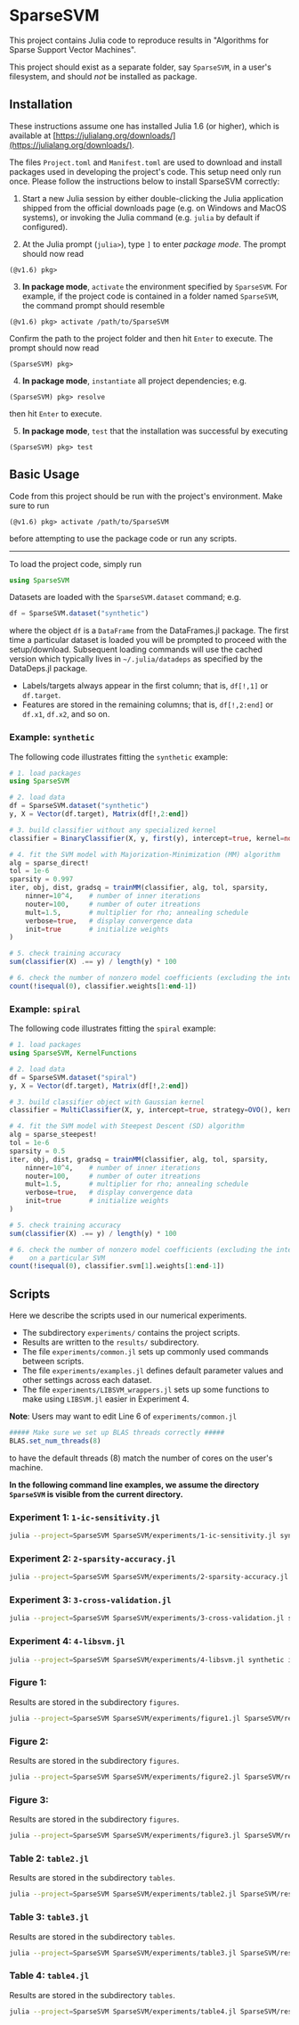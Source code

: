 # SparseSVM

This project contains Julia code to reproduce results in "Algorithms for Sparse Support Vector Machines".

This project should exist as a separate folder, say `SparseSVM`, in a user's filesystem, and should *not* be installed as package.

## Installation

These instructions assume one has installed Julia 1.6 (or higher), which is available at [https://julialang.org/downloads/](https://julialang.org/downloads/).

The files `Project.toml` and `Manifest.toml` are used to download and install packages used in developing the project's code.
This setup need only run once.
Please follow the instructions below to install SparseSVM correctly:

1. Start a new Julia session by either double-clicking the Julia application shipped from the official downloads page (e.g. on Windows and MacOS systems), or invoking the Julia command (e.g. `julia` by default if configured).

2. At the Julia prompt (`julia>`), type `]` to enter *package mode*. The prompt should now read
```julia-repl
(@v1.6) pkg>
```

3. **In package mode**, `activate` the environment specified by `SparseSVM`. For example, if the project code is contained in a folder named `SparseSVM`, the command prompt should resemble
```julia-repl
(@v1.6) pkg> activate /path/to/SparseSVM
```
Confirm the path to the project folder and then hit `Enter` to execute.
The prompt should now read
```julia-repl
(SparseSVM) pkg>
```

4. **In package mode**, `instantiate` all project dependencies; e.g.
```julia-repl
(SparseSVM) pkg> resolve
```
then hit `Enter` to execute.

5. **In package mode**, `test` that the installation was successful by executing
```julia-repl
(SparseSVM) pkg> test
```

## Basic Usage

Code from this project should be run with the project's environment.
Make sure to run
```julia-repl
(@v1.6) pkg> activate /path/to/SparseSVM
```
before attempting to use the package code or run any scripts.

---

To load the project code, simply run

```julia
using SparseSVM
```

Datasets are loaded with the `SparseSVM.dataset` command; e.g.

```julia
df = SparseSVM.dataset("synthetic")
```

where the object `df` is a `DataFrame` from the DataFrames.jl package.
The first time a particular dataset is loaded you will be prompted to proceed with the setup/download.
Subsequent loading commands will use the cached version which typically lives in `~/.julia/datadeps` as specified by the DataDeps.jl package.

* Labels/targets always appear in the first column; that is, `df[!,1]` or `df.target`.
* Features are stored in the remaining columns; that is, `df[!,2:end]` or `df.x1`, `df.x2`, and so on.

### Example: `synthetic`

The following code illustrates fitting the `synthetic` example:

```julia
# 1. load packages
using SparseSVM

# 2. load data
df = SparseSVM.dataset("synthetic")
y, X = Vector(df.target), Matrix(df[!,2:end])

# 3. build classifier without any specialized kernel
classifier = BinaryClassifier(X, y, first(y), intercept=true, kernel=nothing)

# 4. fit the SVM model with Majorization-Minimization (MM) algorithm
alg = sparse_direct!
tol = 1e-6
sparsity = 0.997
iter, obj, dist, gradsq = trainMM(classifier, alg, tol, sparsity,
    ninner=10^4,    # number of inner iterations
    nouter=100,     # number of outer itreations
    mult=1.5,       # multiplier for rho; annealing schedule
    verbose=true,   # display convergence data
    init=true       # initialize weights
)

# 5. check training accuracy
sum(classifier(X) .== y) / length(y) * 100

# 6. check the number of nonzero model coefficients (excluding the intercept)
count(!isequal(0), classifier.weights[1:end-1])
```

### Example: `spiral`

The following code illustrates fitting the `spiral` example:

```julia
# 1. load packages
using SparseSVM, KernelFunctions

# 2. load data
df = SparseSVM.dataset("spiral")
y, X = Vector(df.target), Matrix(df[!,2:end])

# 3. build classifier object with Gaussian kernel
classifier = MultiClassifier(X, y, intercept=true, strategy=OVO(), kernel=RBFKernel())

# 4. fit the SVM model with Steepest Descent (SD) algorithm
alg = sparse_steepest!
tol = 1e-6
sparsity = 0.5
iter, obj, dist, gradsq = trainMM(classifier, alg, tol, sparsity,
    ninner=10^4,    # number of inner iterations
    nouter=100,     # number of outer itreations
    mult=1.5,       # multiplier for rho; annealing schedule
    verbose=true,   # display convergence data
    init=true       # initialize weights
)

# 5. check training accuracy
sum(classifier(X) .== y) / length(y) * 100

# 6. check the number of nonzero model coefficients (excluding the intercept)
#    on a particular SVM
count(!isequal(0), classifier.svm[1].weights[1:end-1])
```

## Scripts

Here we describe the scripts used in our numerical experiments.

* The subdirectory `experiments/` contains the project scripts.
* Results are written to the `results/` subdirectory.
* The file `experiments/common.jl` sets up commonly used commands between scripts.
* The file `experiments/examples.jl` defines default parameter values and other settings across each dataset.
* The file `experiments/LIBSVM_wrappers.jl` sets up some functions to make using `LIBSVM.jl` easier in Experiment 4.

**Note**: Users may want to edit Line 6 of `experiments/common.jl`
```julia
##### Make sure we set up BLAS threads correctly #####
BLAS.set_num_threads(8)
```
to have the default threads (8) match the number of cores on the user's machine.

**In the following command line examples, we assume the directory `SparseSVM` is visible from the current directory.**

### Experiment 1: `1-ic-sensitivity.jl`

```bash
julia --project=SparseSVM SparseSVM/experiments/1-ic-sensitivity.jl synthetic spiral letter-recognition TCGA-PANCAN-HiSeq
```

### Experiment 2: `2-sparsity-accuracy.jl`

```bash
julia --project=SparseSVM SparseSVM/experiments/2-sparsity-accuracy.jl
```

### Experiment 3: `3-cross-validation.jl`

```bash
julia --project=SparseSVM SparseSVM/experiments/3-cross-validation.jl synthetic iris spiral breast-cancer-wisconsin splice letter-recognition TCGA-PANCAN-HiSeq optdigits
```

### Experiment 4: `4-libsvm.jl`

```bash
julia --project=SparseSVM SparseSVM/experiments/4-libsvm.jl synthetic iris spiral letter-recognition breast-cancer-wisconsin splice TCGA-PANCAN-HiSeq optdigits
```

### Figure 1:

Results are stored in the subdirectory `figures`.

```bash
julia --project=SparseSVM SparseSVM/experiments/figure1.jl SparseSVM/results figures synthetic spiral letter-recognition TCGA-PANCAN-HiSeq
```

### Figure 2:

Results are stored in the subdirectory `figures`.

```bash
julia --project=SparseSVM SparseSVM/experiments/figure2.jl SparseSVM/results figures
```

### Figure 3:

Results are stored in the subdirectory `figures`.

```bash
julia --project=SparseSVM SparseSVM/experiments/figure3.jl SparseSVM/results figures
```

### Table 2: `table2.jl`

Results are stored in the subdirectory `tables`.

```bash
julia --project=SparseSVM SparseSVM/experiments/table2.jl SparseSVM/results tables
```

### Table 3: `table3.jl`

Results are stored in the subdirectory `tables`.

```bash
julia --project=SparseSVM SparseSVM/experiments/table3.jl SparseSVM/results tables
```

### Table 4: `table4.jl`

Results are stored in the subdirectory `tables`.

```bash
julia --project=SparseSVM SparseSVM/experiments/table4.jl SparseSVM/results tables
```